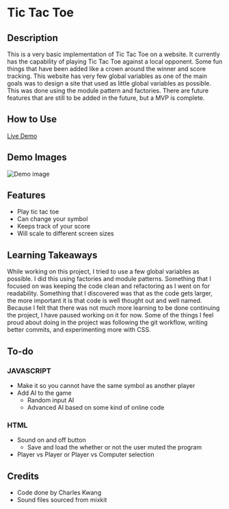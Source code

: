 # Tic Tac Toe

## Description
This is a very basic implementation of Tic Tac Toe on a website. It currently has the capability of playing Tic Tac Toe against a local opponent. Some fun things that have been added like a crown around the winner and score tracking. This website has very few global variables as one of the main goals was to design a site that used as little global variables as possible. This was done using the module pattern and factories. There are future features that are still to be added in the future, but a MVP is complete.

## How to Use
[Live Demo](https://kojinkuro.github.io/tic-tac-toe/)

## Demo Images
![Demo image](https://i.ibb.co/VYxMQ4S/Screenshot-2024-02-18-at-8-33-13-PM.png)

## Features
- Play tic tac toe
- Can change your symbol
- Keeps track of your score
- Will scale to different screen sizes

## Learning Takeaways
While working on this project, I tried to use a few global variables as possible. I did this using factories and module patterns. Something that I focused on was keeping the code clean and refactoring as I went on for readability. Something that I discovered was that as the code gets larger, the more important it is that code is well thought out and well named. Because I felt that there was not much more learning to be done continuing the project, I have paused working on it for now. Some of the things I feel proud about doing in the project was following the git workflow, writing better commits, and experimenting more with CSS.

## To-do
### JAVASCRIPT
- Make it so you cannot have the same symbol as another player
- Add AI to the game
  - Random input AI
  - Advanced AI based on some kind of online code
### HTML
- Sound on and off button
  - Save and load the whether or not the user muted the program
- Player vs Player or Player vs Computer selection

## Credits
- Code done by Charles Kwang
- Sound files sourced from mixkit